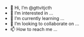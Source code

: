 - 👋 Hi, I’m @gttvitjcth
- 👀 I’m interested in ...
- 🌱 I’m currently learning ...
- 💞️ I’m looking to collaborate on ...
- 📫 How to reach me ...

<!---
gttvitjcth/gttvitjcth is a ✨ special ✨ repository because its `README.md` (this file) appears on your GitHub profile.
You can click the Preview link to take a look at your changes.
--->
